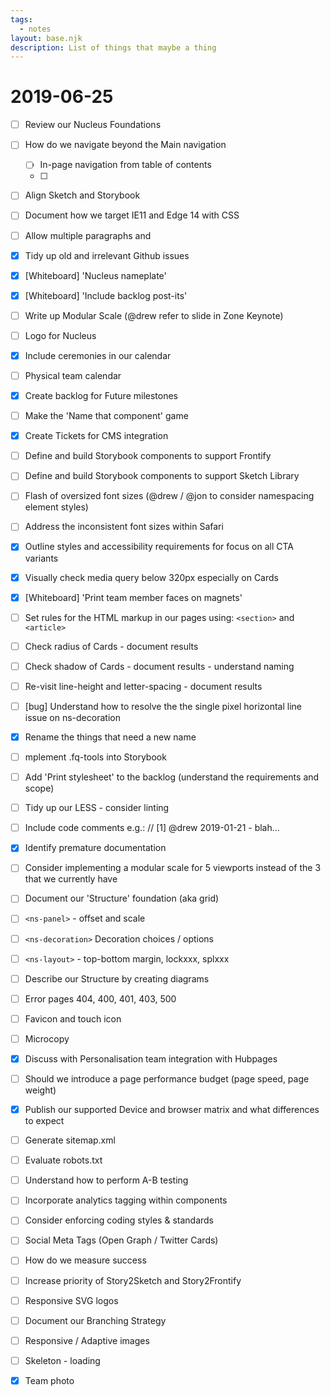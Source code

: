 ```yaml
---
tags:
  - notes
layout: base.njk
description: List of things that maybe a thing
---
```


# 2019-06-25

* [ ] Review our Nucleus Foundations
* [ ] How do we navigate beyond the Main navigation
  * [ ] In-page navigation from table of contents
  * [ ] 
* [ ] Align Sketch and Storybook
* [ ] Document how we target IE11 and Edge 14 with CSS
* [ ] Allow multiple paragraphs and
* [x] Tidy up old and irrelevant Github issues
* [x] \[Whiteboard\] 'Nucleus nameplate'
* [x] \[Whiteboard\] 'Include backlog post-its'
* [ ] Write up Modular Scale \(@drew refer to slide in Zone Keynote\)
* [ ] Logo for Nucleus
* [x] Include ceremonies in our calendar
* [ ] Physical team calendar
* [x] Create backlog for Future milestones
* [ ] Make the 'Name that component' game
* [x] Create Tickets for CMS integration
* [ ] Define and build Storybook components to support Frontify
* [ ] Define and build Storybook components to support Sketch Library
* [ ] Flash of oversized font sizes \(@drew / @jon to consider namespacing element styles\)
* [ ] Address the inconsistent font sizes within Safari
* [x] Outline styles and accessibility requirements for focus on all CTA variants
* [x] Visually check media query below 320px especially on Cards
* [x] \[Whiteboard\] 'Print team member faces on magnets'
* [ ] Set rules for the HTML markup in our pages using: `<section>` and `<article>`
* [ ] Check radius of Cards - document results
* [ ] Check shadow of Cards - document results - understand naming
* [ ] Re-visit line-height and letter-spacing - document results
* [ ] \[bug\] Understand how to resolve the the single pixel horizontal line issue on ns-decoration
* [x] Rename the things that need a new name
* [ ] mplement .fq-tools into Storybook
* [ ] Add 'Print stylesheet' to the backlog \(understand the requirements and scope\)
* [ ] Tidy up our LESS - consider linting
* [ ] Include code comments e.g.: // \[1\] @drew 2019-01-21 - blah...
* [x] Identify premature documentation
* [ ] Consider implementing a modular scale for 5 viewports instead of the 3 that we currently have
* [ ] Document our 'Structure' foundation \(aka grid\)
* [ ] `<ns-panel>` - offset and scale
* [ ] `<ns-decoration>` Decoration choices / options
* [ ] `<ns-layout>` - top-bottom margin, lockxxx, splxxx
* [ ] Describe our Structure by creating diagrams
* [ ] Error pages 404, 400, 401, 403, 500
* [ ] Favicon and touch icon
* [ ] Microcopy
* [x] Discuss with Personalisation team integration with Hubpages
* [ ] Should we introduce a page performance budget \(page speed, page weight\)
* [x] Publish our supported Device and browser matrix and what differences to expect
* [ ] Generate sitemap.xml
* [ ] Evaluate robots.txt
* [ ] Understand how to perform A-B testing
* [ ] Incorporate analytics tagging within components
* [ ] Consider enforcing coding styles & standards
* [ ] Social Meta Tags \(Open Graph / Twitter Cards\)
* [ ] How do we measure success
* [ ] Increase priority of Story2Sketch and Story2Frontify
* [ ] Responsive SVG logos
* [ ] Document our Branching Strategy
* [ ] Responsive / Adaptive images
* [ ] Skeleton - loading
* [x] Team photo

